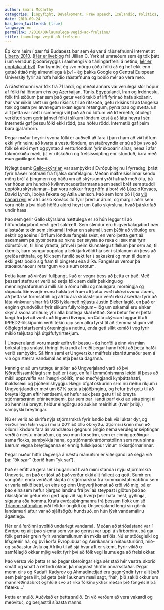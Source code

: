 ```yaml
---
author: Smári McCarthy
categories: [Copyfight, Development, Free speech, Icelandic, Politics, Press freedoms]
date: 2010-09-24
has_been_twittered: [true]
language: en
permalink: /2010/09/laumulega-vegid-ad-frelsinu/
title: Laumulega vegið að frelsinu
---
```

<p class="wp-flattr-button">
  <a class="FlattrButton" style="display:none;" href="http://www.smarimccarthy.is/2010/09/laumulega-vegid-ad-frelsinu/" title="Laumulega vegið að frelsinu" rev="flattr;uid:smarimc;language:en_GB;category:text;button:compact;">Ég kom heim í gær frá Budapest, þar sem ég var á ráðstefnunni Internet at Liberty 2010. (Hér er liveblog frá Jillian C. York af umræðum sem ég tók þátt í um verndun þjóðaröryggis í samhengi við tjáningarfrelsi á netinu; hér er upptaka af því). Þar kynntist ég svo mörgu góðu fólki að ég hef ekki enn getað áttað mig almennilega á því - ég þakka Google og Central European University fyrir að hafa haldið ráðstefnuna og boðið mér að vera með. Á ráðstefnunni var fólk frá 71 landi, og meðal annars var verulega stór hópur af fólki frá löndum eins og Azerbaijan, Túnis, Egyptalandi, Íran og Indónesíu, fólk frá stöðum þar sem það getur verið tekið af lífi fyrir að hafa skoðanir. Þar var mikið rætt um getu ríkisins til að ritskoða, getu ríkisins til að fangelsa fólk og beita því alvarlegum líkamlegum refsingum, pynta það og svelta. En allt þetta var rætt í samhengi við það að nú höfum við Internetið, ótrúlegt ve</a>
</p>

Ég kom heim í gær frá Budapest, þar sem ég var á ráðstefnunni [Internet at Liberty 2010][1]. ([Hér er liveblog][2] frá Jillian C. York af umræðum sem ég tók þátt í um verndun þjóðaröryggis í samhengi við tjáningarfrelsi á netinu; [hér er upptaka af því][3]). Þar kynntist ég svo mörgu góðu fólki að ég hef ekki enn getað áttað mig almennilega á því &#8211; ég þakka Google og Central European University fyrir að hafa haldið ráðstefnuna og boðið mér að vera með.

Á ráðstefnunni var fólk frá 71 landi, og meðal annars var verulega stór hópur af fólki frá löndum eins og Azerbaijan, Túnis, Egyptalandi, Íran og Indónesíu, fólk frá stöðum þar sem það getur verið tekið af lífi fyrir að hafa skoðanir. Þar var mikið rætt um getu ríkisins til að ritskoða, getu ríkisins til að fangelsa fólk og beita því alvarlegum líkamlegum refsingum, pynta það og svelta. En allt þetta var rætt í samhengi við það að nú höfum við Internetið, ótrúlegt verkfæri sem gerir jafnvel fólki í slíkum löndum kost á að láta heyra í sér. Internetið gaf þessu fólki ekki rödd, þau höfðu rödd. Internetið gaf þeim bara gjallarhorn.

Þegar maður heyrir í svona fólki er auðvelt að fara í þann ham að við höfum ekki yfir neinu að kvarta á vesturlöndum, en staðreyndin er sú að þó svo að fólk sé ekki myrt og pyntað á vesturlöndum fyrir skoðanir sínar, nema í afar takmörkuðu mæli, þá er ritskoðun og frelsissvipting enn stunduð, bara með mun gætilegari hætti.

Nýlegt dæmi: [Gallo-skýrslan][4] var samþykkt á Evrópuþinginu í fyrradag, þrátt fyrir hávær mótmæli frá frjálsa samfélaginu. Meðan málfrelsissinnar sendu mörg bréf á þingmenn og báðu um að skýrslunni yrði hafnað með öllu, þá var hópur um hundrað kvikmyndagerðarmanna sem sendi bréf sem studdi upptöku skýrslunnar &#8211; þar voru nokkur fræg nöfn á borð við László Kovács, David Lynch, Ibolya Fekete og Attila Janisch. Það sem kom þó í ljós [við nánari rýni][5] er að László Kovács dó fyrir þremur árum, og margir aðrir sem voru nöfn á því blaði höfðu aldrei heyrt um Gallo skýrsluna, hvað þá skrifað undir hana.

Það sem gerir Gallo skýrsluna hættulega er að hún leggur til að höfundalagabrot verði gert sakhæft. Sem stendur eru hugverkalagabort nær allsstaðar tekin sem einkamál frekar en sakamál, sem þýðir að viðurlög eru sektir og aðeins í örfáum löndum fangelsisvist, en verði þetta gert að sakamálum þá þýðir þetta að ríkinu ber skylda að reka öll slík mál fyrir dómstólum, til hins ýtrasta, jafnvel í þeim klunnalegu tilfellum þar sem að, til dæmis, barn syngur popplag á bekkjarkvöldi hjá sér í skólanum án þess að greiða rétthafa, og fólk sem fundið sekt fer á sakaskrá og mun til dæmis ekki geta boðið sig fram til þingsetu eða álíka. Fangelsun verður þá staðalbúnaður í refsingum við slíkum brotum.

Þetta kann að virðast fullþungt. Það er vegna þess að þetta er það. Með þessari stefnu er verið að setja fólk sem deilir þekkingu og menningarafurðum á milli sín á sömu hillu og nauðgara, morðingja og dópsala. Einhverjir munu halda því fram að þetta verði aldrei svona slæmt, að þetta sé formsatriði og að tíu ára skólastelpur verði ekki ákærðar fyrir að láta vinkonur sínar frá USB lykla með nýjasta Justin Bieber lagið, en það er enginn grundvöllur fyrir slíkum fullyrðingum &#8211; lög um sakamál eru einkar skýr á svona atriðum; yfir alla brotlega skal réttað. Sem betur fer er þetta langt frá því að verða að lögum í Evrópu, en Gallo skýrslan leggur til að IPRED2-tilskipunin verði tekin upp sem allra fyrst til að stemma stigum við ólöglegri starfsemi sjóræningja á netinu, enda geti slíkt komið í veg fyrir mikið tekjutap hjá útgáfufyrirtækjum.

Í Ungverjalandi voru margir æfir yfir þessu &#8211; ég horfði á einn vin minn bókstaflega snúast í hringi öskrandi af reiði þegar hann frétti að þetta hafði verið samþykkt. Sá hinn sami er Ungverskur málfrelsisbaráttumaður sem á við ögn stærra vandamál að etja þessa daganna.

Þannig er að um tuttugu ár síðan að Ungverjaland varð að því lýðræðissamfélagi sem það er í dag, en fall kommúnismans leiddi til þess að mikil uppsveifla var í hægri-pólitík, með meðfylgjandi kynþáttahatri, íhaldssemi og þjóðernishyggju. Hægri öfgaflokkurinn sem nú ræður ríkjum í Ungverjalandi er með um 67% sæta á þjóðþinginu, og hefur því getu til að breyta lögum eftir hentisemi, en hefur auk þess getu til að breyta stjórnarskránni eftir hentisemi, þar sem þar í landi þarf ekki að slíta þingi til að henni sé breytt, heldur eingöngu að aukinn meirihluti (tveir þriðju) samþykki breytingar.

Nú er verið að skrifa nýja stjórnarskrá fyrir landið bak við luktar dyr, og verður hún tekin upp í mars 2011 að öllu óbreyttu. Stjórnarskráin mun að öllum líkindum fara án vandræða í gegnum þingið nema verulegar sviptingar verði á næstu mánuðum, og svo mun forsetinn, sem er einnig gæðingur sama flokks, samþykkja hana, og stjórnarskrárdómstóllinn sem mun sinna kærum vegna breytinganna er einnig fullskipaður vinum ríkisstjórnarinnar.

Þegar maður hittir Ungverja á næstu mánuðum er viðeigandi að segja við þá: &#8220;ők szar&#8221; (borið fram &#8220;yk sar&#8221;).

Það er erfitt að gera sér í hugarlund hvað muni standa í nýju stjórnarskrá Ungverja, en það er ljóst að það verður ekki allt fallegt og gott. Sumir eru vongóðir, enda verið að skipta úr stjórnarskrá frá kommúnistatímabilinu sem er varla mikið betri, en eins og einn Ungverji komst að orði við mig, þá er það eina sem hefur bjargað landinu frá því að steypast í glötun það að ríkisstjórnin getur ekki gert upp við sig hverja þeir hata mest, gyðinga, sígauna eða homma. Krafa evrópuþingmanna frá þessum flokk um að [Trianon sáttmálinn][6] yrði felldur úr gildi og Ungverjaland fengi sín gömlu landamæri aftur var að sjálfsögðu hundsuð, en hún lýsir vandamálinu ágætlega.

Hér er á ferðinni svolítið undarlegt vandamál. Meðan að stríðsástand var í Evrópu og allt það slæma sem var að gerast var uppi á yfirborðinu, þá gat fólk gert sér grein fyrir vandamálunum án mikils erfiðis. Nú er stöðugleiki og lífsgæðin há, og því horfa Evrópubúar og Amríkanar á miðausturlönd, mið- og suðaustur-Asíu og Afríku til að sjá hvar allt er slæmt. Fyrir vikið er samfélagið okkar mjög veikt fyrir því að fólk vegi laumulega að frelsi okkar.

Það versta við þetta er að þegar skerðingar eiga sér stað hér vestra, skorið smátt og smátt á réttindi okkar, þá magnast áhrifin annarsstaðar. Þegar menn eins og Kadafi, Kadyrov og Ahmadinedjad eru gagnrýndir fyrir allt það sem þeir gera illt, þá geta þeir í auknum mæli sagt, &#8220;hah, þið sakið okkur um mannréttindabrot og hlúið svo að ríka fólkinu ykkar meðan þið fangelsið þá fátæku&#8230;&#8221;

Þetta er snúið. Auðvitað er þetta snúið. En við verðum að vera vakandi og meðvituð, og berjast til síðasta manns.

 [1]: http://sites.google.com/a/pressatgoogle.com/internet-at-liberty-2010/
 [2]: http://jilliancyork.com/2010/09/22/are-we-compromising-national-security-by-increasing-access-to-information-online/
 [3]: http://www.youtube.com/watch?v=XFd7emv88oo&feature=channel
 [4]: http://www.laquadrature.net/en/gallo-report-adopted-a-stab-in-the-back-of-citizen-freedoms
 [5]: http://torrentfreak.com/anti-pirates-list-dead-and-pre-teen-artists-as-petition-signatories-100923/
 [6]: http://en.wikipedia.org/wiki/Treaty_of_Trianon
